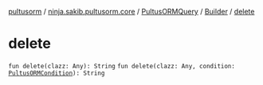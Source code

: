 [pultusorm](../../../index.md) / [ninja.sakib.pultusorm.core](../../index.md) / [PultusORMQuery](../index.md) / [Builder](index.md) / [delete](.)

# delete

`fun delete(clazz: Any): String`
`fun delete(clazz: Any, condition: `[`PultusORMCondition`](../../-pultus-o-r-m-condition/index.md)`): String`